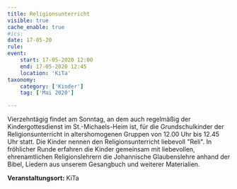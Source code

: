 ```yaml
---
title: Religionsunterricht
visible: true
cache_enable: true
#ics: 
date: 17-05-20
rule: 
event:
	start: 17-05-2020 12:00
	end: 17-05-2020 12:45
	location: 'KiTa'
taxonomy:
	category: ['Kinder']
	tag: ['Mai 2020']

---
```

Vierzehntägig findet am Sonntag, an dem auch regelmäßig der Kindergottesdienst im St.-Michaels-Heim ist, für die Grundschulkinder der Religionsunterricht in altershomogenen Gruppen von 12.00 Uhr bis 12.45 Uhr statt. Die Kinder nennen den Religionsunterricht liebevoll "Reli". In fröhlicher Runde erfahren die Kinder gemeinsam mit liebevollen, ehrenamtlichen Religionslehrern die Johannische Glaubenslehre anhand der Bibel, Liedern aus unserem Gesangbuch und weiterer Materialien.



**Veranstaltungsort:** KiTa

